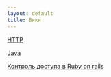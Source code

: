 ```yaml
---
layout: default
title: Вики
---
```


[HTTP](/wiki/http)

[Java](/wiki/java)

[Контроль доступа в Ruby on rails](/wiki/ror_access_control)
